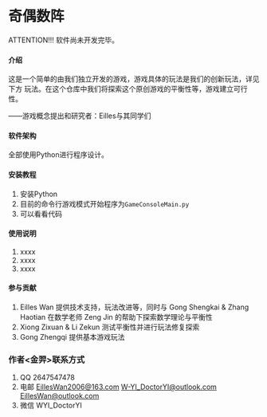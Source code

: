 # 奇偶数阵


ATTENTION!!! 软件尚未开发完毕。


#### 介绍

这是一个简单的由我们独立开发的游戏，游戏具体的玩法是我们的创新玩法，详见下方 玩法。在这个仓库中我们将探索这个原创游戏的平衡性等，游戏建立可行性。

——游戏概念提出和研究者：Eilles与其同学们

#### 软件架构
全部使用Python进行程序设计。


#### 安装教程

1.  安装Python
2.  目前的命令行游戏模式开始程序为```GameConsoleMain.py```
3.  可以看看代码

#### 使用说明

1.  xxxx
2.  xxxx
3.  xxxx

#### 参与贡献

1.  Eilles Wan 提供技术支持，玩法改进等，同时与 Gong Shengkai & Zhang Haotian 在数学老师 Zeng Jin 的帮助下探索数学理论与平衡性
2.  Xiong Zixuan & Li Zekun 测试平衡性并进行玩法修复探索
3.  Gong Zhengqi 提供基本游戏玩法 


### 作者<金羿>联系方式

1.  QQ       2647547478
2.  电邮      EillesWan2006@163.com W-YI_DoctorYI@outlook.com EillesWan@outlook.com
3.  微信      WYI_DoctorYI

